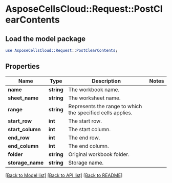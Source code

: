 # AsposeCellsCloud::Request::PostClearContents 

## Load the model package
```perl
use AsposeCellsCloud::Request::PostClearContents;
```

## Properties
Name | Type | Description | Notes
------------ | ------------- | ------------- | -------------
**name** | **string** | The workbook name. |
**sheet_name** | **string** | The worksheet name. |
**range** | **string** | Represents the range to which the specified cells applies. |
**start_row** | **int** | The start row. |
**start_column** | **int** | The start column. |
**end_row** | **int** | The end row. |
**end_column** | **int** | The end column. |
**folder** | **string** | Original workbook folder. |
**storage_name** | **string** | Storage name. |  

[[Back to Model list]](../README.md#documentation-for-requests) [[Back to API list]](../README.md#documentation-for-api-endpoints) [[Back to README]](../README.md)

